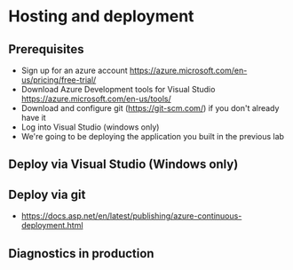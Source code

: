 # Hosting and deployment

## Prerequisites
- Sign up for an azure account https://azure.microsoft.com/en-us/pricing/free-trial/
- Download Azure Development tools for Visual Studio https://azure.microsoft.com/en-us/tools/
- Download and configure git (https://git-scm.com/) if you don't already have it
- Log into Visual Studio (windows only)
- We're going to be deploying the application you built in the previous lab

## Deploy via Visual Studio (Windows only)


## Deploy via git

- https://docs.asp.net/en/latest/publishing/azure-continuous-deployment.html

## Diagnostics in production


